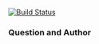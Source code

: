 [![Build Status](https://travis-ci.com/haakonaareskjold/DIExample.svg?branch=QA)](https://travis-ci.com/haakonaareskjold/DIExample)

### Question and Author